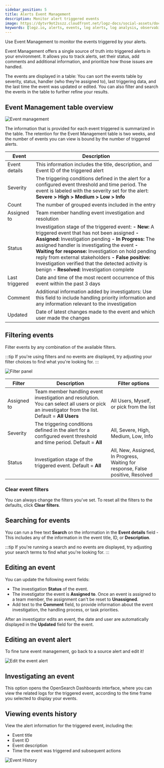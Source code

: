 ```yaml
---
sidebar_position: 5
title: Alerts Event Management
description: Monitor alert triggered events
image: https://dytvr9ot2sszz.cloudfront.net/logz-docs/social-assets/docs-social.jpg
keywords: [logz.io, alerts, events, log alerts, log analysis, observability]
---
```




Use Event Management to monitor the events triggered by your alerts.

Event Management offers a single source of truth into triggered alerts in your environment. It allows you to track alerts, set their status, add comments and additional information, and prioritize how those issues are handled.

The events are displayed in a table: You can sort the events table by severity, status, handler (who they’re assigned to), last triggering data, and the last time the event was updated or edited. You can also filter and search the events in the table to further refine your results.

## Event Management table overview


![Event management](https://dytvr9ot2sszz.cloudfront.net/logz-docs/alerts/event-management-main.png)

The information that is provided for each event triggered is summarized in the table. The retention for the Event Management table is two weeks, and the number of events you can view is bound by the number of triggered alerts.  


|Event| Description| 
|---|---| 
|Event details|This information includes the title, description, and Event ID of the triggered alert |
|Severity| The triggering conditions defined in the alert for a configured event threshold and time period. The event is labeled with the severity set for the alert:   **Severe > High > Medium > Low > Info**|
|Count| The number of grouped events included in the entry |
|Assigned to| Team member handling event investigation and resolution |
|Status|Investigation stage of the triggered event:    **- New:** A triggered event that has not been assigned **- Assigned:** Investigation pending **- In Progress:** The assigned handler is investigating the event **- Waiting for response:** Investigation on hold pending reply from external stakeholders  **- False positive:**  Investigation verified that the detected activity is benign  **- Resolved:** Investigation complete |
|Last triggered| Date and time of the most recent occurrence of this event within the past 3 days |
|Comment| Additional information added by investigators:  Use this field to include handling priority information and any information relevant to the investigation|
|Updated|Date of latest changes made to the event and which user made the changes|


## Filtering events

Filter events by any combination of the available filters. 

:::tip
If you're using filters and no events are displayed, try adjusting your filter choices to find what you're looking for.
:::


![Filter panel](https://dytvr9ot2sszz.cloudfront.net/logz-docs/alerts/event-filters.png)

|Filter| Description| Filter options|
|---|---|---|
|Assigned to| Team member handling event investigation and resolution. You can select all users or pick an investigator from the list. Default = **All Users**|  All Users, Myself, or pick from the list|
|Severity| The triggering conditions defined in the alert for a configured event threshold and time period. Default =  **All**| All, Severe, High, Medium,  Low, Info|
|Status|Investigation stage of the triggered event. Default =  **All**|  All, New, Assigned, In Progress, Waiting for response, False positive, Resolved   |


<h3 id="clear"> Clear event filters</h3>

You can always change the filters you've set. 
To reset all the filters to the defaults, click **Clear filters**. 

## Searching for events

You can run a free text **Search** on the information in the **Event details** field -  This includes any of the information in the event title, ID, or **Description**.

:::tip
If you're running a search and no events are displayed, try adjusting your search terms to find what you're looking for. 
:::


## Editing an event

You can update the following event fields: 

- The investigation **Status** of the event.
- The investigator the event is **Assigned to**. Once an event is assigned to a team member, the assignment can't be reset to **Unassigned**. 
- Add text to the **Comment** field, to provide information about the event investigation, the handling process, or task priorities. 

After an investigator edits an event, the date and user are automatically displayed in the **Updated** field for the event.  


## Editing an event alert

To fine tune event management, go back to a source alert and edit it! 

![Edit the event alert](https://dytvr9ot2sszz.cloudfront.net/logz-docs/alerts/edit-alert-event.gif)


## Investigating an event
This option opens the OpenSearch Dashboards interface, where you can view the related logs for the triggered event, according to the time frame you selected to display your events.



## Viewing events history
View the alert information for the triggered event, including the:

- Event title 
- Event ID
- Event description
- Time the event was triggered and subsequent actions

![Event History](https://dytvr9ot2sszz.cloudfront.net/logz-docs/alerts/event-history.png)
